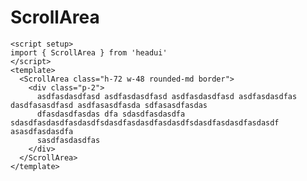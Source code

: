# ScrollArea

```vue demo
<script setup>
import { ScrollArea } from 'headui'
</script>
<template>
  <ScrollArea class="h-72 w-48 rounded-md border">
    <div class="p-2">
      asdfasdasdfasd asdfasdasdfasd asdfasdasdfasd asdfasdasdfas dasdfasasdfasd asdfasasdfasda sdfasasdfasdas
      dfasdasdfasdas dfa sdasdfasdasdfa sdasdfasdasdfasdasdfsdasdfasdasdfasdasdfsdasdfasdasdfasdasdf asasdfasdasdfa
      sasdfasdasdfas
    </div>
  </ScrollArea>
</template>
```

<!-- @doc: ../../src/components/ScrollArea.vue -->

